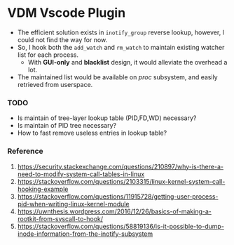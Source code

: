 # VDM Vscode Plugin
* The efficient solution exists in `inotify_group` reverse lookup, however, I could not find the way for now.
* So, I hook both the `add_watch` and `rm_watch` to maintain existing watcher list for each process.
    * With **GUI-only** and **blacklist** design, it would alleviate the overhead a lot.
* The maintained list would be available on *proc* subsystem, and easily retrieved from userspace.

### TODO
* Is maintain of tree-layer lookup table (PID,FD,WD) necessary?
* Is maintain of PID tree necessary?
* How to fast remove useless entries in lookup table?

### Reference
1. https://security.stackexchange.com/questions/210897/why-is-there-a-need-to-modify-system-call-tables-in-linux
2. https://stackoverflow.com/questions/2103315/linux-kernel-system-call-hooking-example
3. https://stackoverflow.com/questions/11915728/getting-user-process-pid-when-writing-linux-kernel-module
4. https://uwnthesis.wordpress.com/2016/12/26/basics-of-making-a-rootkit-from-syscall-to-hook/
5. https://stackoverflow.com/questions/58819136/is-it-possible-to-dump-inode-information-from-the-inotify-subsystem